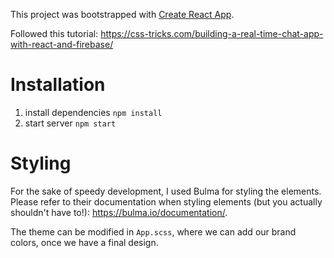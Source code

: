 This project was bootstrapped with [Create React App](https://github.com/facebook/create-react-app).


Followed this tutorial: https://css-tricks.com/building-a-real-time-chat-app-with-react-and-firebase/ 

# Installation
1. install dependencies
`npm install`
2. start server
`npm start`

# Styling
For the sake of speedy development, I used Bulma for styling the elements. Please refer to their documentation when styling elements (but you actually shouldn't have to!): https://bulma.io/documentation/. 

The theme can be modified in `App.scss`, where we can add our brand colors, once we have a final design.